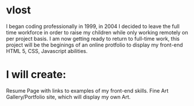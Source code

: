 # vlost

I began coding professionally in 1999, in 2004 I decided to leave the full time workforce in order to raise my children while only working remotely on per project basis.
I am now getting ready to return to full-time work, this project will be the beginings of an online protfolio to display my front-end HTML 5, CSS, Javascript abilities.

# I will create:
Resume Page with links to examples of my front-end skills.
Fine Art Gallery/Portfolio site, which will display my own Art.



